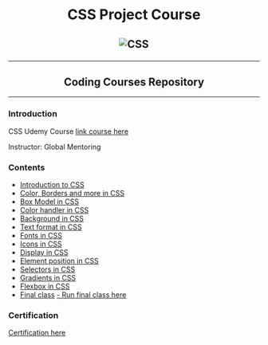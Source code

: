<h1 align="center">CSS Project Course</h1>
<h2 align="center">

![CSS](https://i.imgur.com/spAnI8S.png)

***
</h2>
<h2 align="center">Coding Courses Repository</h2>

***

### Introduction
CSS Udemy Course 
[link course here](https://www.udemy.com/share/1059l83@MIQ8MN5DDYGHyNoJL2CjVIJPxcmMZmPb4CdsvtZDDIIIAoMx0RNLGx9qRZV3sNV_fg==/)

Instructor: Global Mentoring


### Contents

- [Introduction to CSS](https://github.com/FacundoPellejero/CSS-Course/tree/main/Udemy-Courses/Instructor%20Global-Mentoring/Introduction%20to%20CSS)
- [Color, Borders and more in CSS](https://github.com/FacundoPellejero/CSS-Course/tree/main/Udemy-Courses/Instructor%20Global-Mentoring/Color%2C%20Borders%20and%20more%20in%20CSS)
- [Box Model in CSS](https://github.com/FacundoPellejero/CSS-Course/tree/main/Udemy-Courses/Instructor%20Global-Mentoring/Box%20Model%20in%20CSS)
- [Color handler in CSS](https://github.com/FacundoPellejero/CSS-Course/tree/main/Udemy-Courses/Instructor%20Global-Mentoring/Color%20handler%20in%20CSS)
- [Background in CSS](https://github.com/FacundoPellejero/CSS-Course/tree/main/Udemy-Courses/Instructor%20Global-Mentoring/Background%20in%20CSS)
- [Text format in CSS](https://github.com/FacundoPellejero/CSS-Course/tree/main/Udemy-Courses/Instructor%20Global-Mentoring/Text%20format%20in%20CSS)
- [Fonts in CSS](https://github.com/FacundoPellejero/CSS-Course/tree/main/Udemy-Courses/Instructor%20Global-Mentoring/Fonts%20in%20CSS)
- [Icons in CSS](https://github.com/FacundoPellejero/CSS-Course/tree/main/Udemy-Courses/Instructor%20Global-Mentoring/Icons%20in%20CSS)
- [Display in CSS](https://github.com/FacundoPellejero/CSS-Course/tree/main/Udemy-Courses/Instructor%20Global-Mentoring/Display%20in%20CSS)
- [Element position in CSS](https://github.com/FacundoPellejero/CSS-Course/tree/main/Udemy-Courses/Instructor%20Global-Mentoring/Element%20position%20in%20CSS)
- [Selectors in CSS](https://github.com/FacundoPellejero/CSS-Course/tree/main/Udemy-Courses/Instructor%20Global-Mentoring/Selectors%20in%20CSS)
- [Gradients in CSS](https://github.com/FacundoPellejero/CSS-Course/tree/main/Udemy-Courses/Instructor%20Global-Mentoring/Gradients%20in%20CSS)
- [Flexbox in CSS](https://github.com/FacundoPellejero/CSS-Course/tree/main/Udemy-Courses/Instructor%20Global-Mentoring/Flexbox%20in%20CSS)
- [Final class](https://github.com/FacundoPellejero/CSS-Course/tree/main/Udemy-Courses/Instructor%20Global-Mentoring/Final%20class) 
[- Run final class here](https://codepen.io/MartianSnorlax/pen/gOGNWYJ)

### Certification

[Certification here](https://github.com/FacundoPellejero/CSS-Course/tree/main/Udemy-Courses/Instructor%20Global-Mentoring/Certification)
